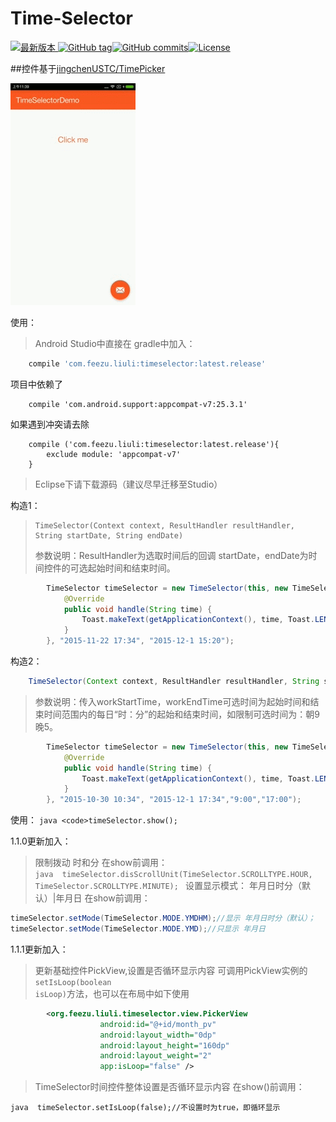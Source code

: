 # Time-Selector 
[ ![最新版本](https://api.bintray.com/packages/liuli/maven/Time-Selector/images/download.svg) ](https://bintray.com/liuli/maven/Time-Selector/_latestVersion) [![GitHub tag](https://img.shields.io/github/tag/YLBFDEV/Time-Selector.svg)](https://github.com/YLBFDEV/Time-Selector/releases/tag/1.1.1)[![GitHub commits](https://img.shields.io/github/commits-since/YLBFDEV/Time-Selector/1.1.1.svg)](https://github.com/YLBFDEV/Time-Selector/compare/1.1.1...YLBFDEV:master)[![License](https://img.shields.io/badge/license-Apache%202.0-green.svg)](https://www.apache.org/licenses/LICENSE-2.0)



##控件基于[jingchenUSTC/TimePicker](https://github.com/jingchenUSTC/TimePicker)




![预览图](https://raw.githubusercontent.com/YLBFDEV/Time-Selector/master/art/kinephoto.gif)




使用：
>Android Studio中直接在 gradle中加入：
```javascript
    compile 'com.feezu.liuli:timeselector:latest.release' 
```
项目中依赖了
```script
    compile 'com.android.support:appcompat-v7:25.3.1'
```

如果遇到冲突请去除
```script
    compile ('com.feezu.liuli:timeselector:latest.release'){  
        exclude module: 'appcompat-v7'  
    } 
```
>Eclipse下请下载源码（建议尽早迁移至Studio）

构造1：
><pre><code>TimeSelector(Context context, ResultHandler resultHandler, String startDate, String endDate)</code></pre>
>参数说明：ResultHandler为选取时间后的回调 startDate，endDate为时间控件的可选起始时间和结束时间。
```java
        TimeSelector timeSelector = new TimeSelector(this, new TimeSelector.ResultHandler() {
            @Override
            public void handle(String time) {
                Toast.makeText(getApplicationContext(), time, Toast.LENGTH_LONG).show();
            }
        }, "2015-11-22 17:34", "2015-12-1 15:20");
```

构造2：
```java 
	TimeSelector(Context context, ResultHandler resultHandler, String startDate, String endDate, String workStartTime, String workEndTime)
```
>参数说明：传入workStartTime，workEndTime可选时间为起始时间和结束时间范围内的每日“时：分”的起始和结束时间，如限制可选时间为：朝9晚5。
```java 
		TimeSelector timeSelector = new TimeSelector(this, new TimeSelector.ResultHandler() {
            @Override
            public void handle(String time) {
                Toast.makeText(getApplicationContext(), time, Toast.LENGTH_LONG).show();
            }
        }, "2015-10-30 10:34", "2015-12-1 17:34","9:00","17:00");
```
使用：
```java <code>timeSelector.show();```


1.1.0更新加入：
>限制拨动 时和分
在show前调用：     
```java  timeSelector.disScrollUnit(TimeSelector.SCROLLTYPE.HOUR, TimeSelector.SCROLLTYPE.MINUTE); ```
>设置显示模式： 年月日时分（默认）|年月日
在show前调用：
```java 
timeSelector.setMode(TimeSelector.MODE.YMDHM);//显示 年月日时分（默认）；
timeSelector.setMode(TimeSelector.MODE.YMD);//只显示 年月日
```

1.1.1更新加入：
>更新基础控件PickView,设置是否循环显示内容
可调用PickView实例的<code>setIsLoop(boolean isLoop)</code>方法，也可以在布局中如下使用
```xml
		<org.feezu.liuli.timeselector.view.PickerView
                    android:id="@+id/month_pv"
                    android:layout_width="0dp"
                    android:layout_height="160dp"
                    android:layout_weight="2"
                    app:isLoop="false" /> 
```            
>TimeSelector时间控件整体设置是否循环显示内容
在show()前调用：
        
```java  timeSelector.setIsLoop(false);//不设置时为true，即循环显示 ```




